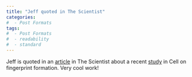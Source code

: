 ```yaml
---
title: "Jeff quoted in The Scientist"
categories:
#  - Post Formats
tags:
#  - Post Formats
#  - readability
#  - standard
---
```

Jeff is quoted in an  [article](https://www.the-scientist.com/news-opinion/finally-scientists-uncover-the-genetic-basis-of-fingerprints-70983) in The Scientist about a recent [study](https://doi.org/10.1016/j.cell.2023.01.015) in Cell on fingerprint formation. Very cool work!